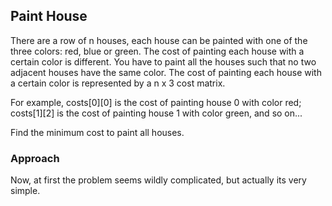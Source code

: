 ## Paint House

There are a row of n houses, each house can be painted with one of the three colors: red, blue or green. 
The cost of painting each house with a certain color is different.
You have to paint all the houses such that no two adjacent houses have the same color.
The cost of painting each house with a certain color is represented by a n x 3 cost matrix. 

For example, 
  costs[0][0] is the cost of painting house 0 with color red; 
  costs[1][2] is the cost of painting house 1 with color green, and so on... 

Find the minimum cost to paint all houses.

### Approach

Now, at first the problem seems wildly complicated, but actually its very simple.

